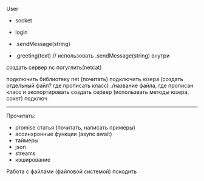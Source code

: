 User 
- socket 
- login

- .sendMessage(string)
- .greeting(text) 
// использовать .sendMessage(string) внутри

создать сервер
nc погуглить(netcat)

подключить библиотеку net (почитать)
подключить юзера (создать отдельный файл? где прописать класс) ./название файла, где прописан класс и экспортировать
создать сервер (использвать методы юзера, сокет)
подключ

---------------

Прочитать:
- promise статья (почитать, написать примеры)
- ассинхронные функции (async await)
- таймеры
- json
- streams
- кэширование

Работа с файлами (файловой системой)
покодить
